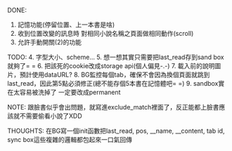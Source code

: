 DONE:
1. 記憶功能(停留位置、上一本書是啥)
2. 收到位置改變的訊息時 對相同小說名稱之頁面做相同動作(scroll)
3. 允許手動開關(2)的功能

TODO: 
4. 字型大小、scheme...
5. 想一想其實只需要把last_read存到sand box就夠了= =
6. 把該死的cookie改成storage api(個人偏見-.-)
7. 載入前的說明圖片，預計使用dataURL?
8. BG監控每個tab，確保不會因為換個頁面就跳到last_read，因此第5點必須修正(總不能存個5本書在記憶體吧= =)
9. sandbox實在太容易被洗掉了 一定要改成permanent

NOTE:
跟臉書似乎會出問題，就寫進exclude_match裡面了，反正能都上臉書應該就不需要偷看小說了XDD 

THOUGHTS:
在BG寫一個init函數把last_read, pos, __name, __content, tab id, sync box這些複雜的邏輯都包起來一口氣回傳